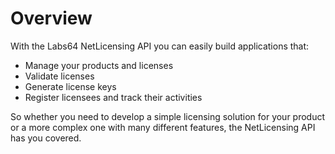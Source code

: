 # Overview

With the Labs64 NetLicensing API you can easily build applications that:

- Manage your products and licenses
- Validate licenses
- Generate license keys
- Register licensees and track their activities

So whether you need to develop a simple licensing solution for your product or
a more complex one with many different features, the NetLicensing API has you
covered.
